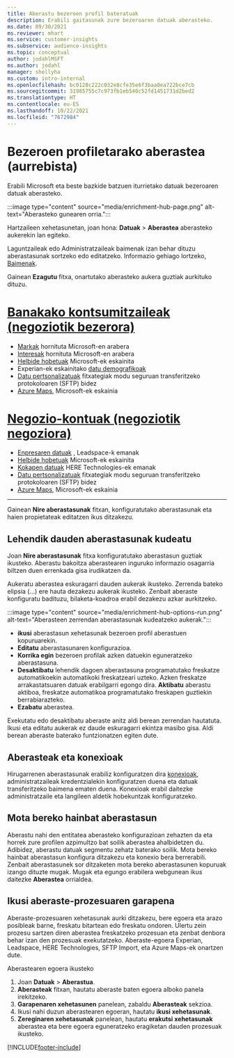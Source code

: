```yaml
---
title: Aberastu bezeroen profil bateratuak
description: Erabili gaitasunak zure bezeroaren datuak aberasteko.
ms.date: 09/30/2021
ms.reviewer: mhart
ms.service: customer-insights
ms.subservice: audience-insights
ms.topic: conceptual
author: jodahlMSFT
ms.author: jodahl
manager: shellyha
ms.custom: intro-internal
ms.openlocfilehash: bc0128c222c032e8cfe35e6f3baa0ea722bce7cb
ms.sourcegitcommit: 31985755c7c973fb1eb540c52fd1451731d2bed2
ms.translationtype: HT
ms.contentlocale: eu-ES
ms.lasthandoff: 10/22/2021
ms.locfileid: "7672984"
---
```

# <a name="enrichment-for-customer-profiles-preview"></a>Bezeroen profiletarako aberastea (aurrebista)

Erabili Microsoft eta beste bazkide batzuen iturrietako datuak bezeroaren datuak aberasteko.

:::image type="content" source="media/enrichment-hub-page.png" alt-text="Aberasteko gunearen orria.":::

Hartzaileen xehetasunetan, joan hona: **Datuak** > **Aberastea** aberasteko aukerekin lan egiteko.  

Laguntzaileak edo Administratzaileak baimenak izan behar dituzu aberastasunak sortzeko edo editatzeko. Informazio gehiago lortzeko, [Baimenak](permissions.md).

Gainean **Ezagutu** fitxa, onartutako aberasteko aukera guztiak aurkituko dituzu.

# <a name="individual-consumers-b-to-c"></a>[Banakako kontsumitzaileak (negoziotik bezerora)](#tab/b2c)

- [Markak](enrichment-microsoft.md) hornituta Microsoft-en arabera
- [Interesak](enrichment-microsoft.md) hornituta Microsoft-en arabera
- [Helbide hobetuak](enrichment-enhanced-addresses.md) Microsoft-ek eskainita 
- Experian-ek eskainitako [datu demografikoak](enrichment-experian.md)
- [Datu pertsonalizatuak](enrichment-SFTP-custom-import.md) fitxategiak modu seguruan transferitzeko protokoloaren (SFTP) bidez 
- [Azure Maps](enrichment-azure-maps.md), Microsoft-ek eskainia

# <a name="business-accounts-b-to-b"></a>[Negozio-kontuak (negoziotik negoziora)](#tab/b2b)

- [Enpresaren datuak](enrichment-leadspace.md) , Leadspace-k emanak
- [Helbide hobetuak](enrichment-enhanced-addresses.md) Microsoft-ek eskainita 
- [Kokapen datuak](enrichment-here.md) HERE Technologies-ek emanak 
- [Datu pertsonalizatuak](enrichment-SFTP-custom-import.md) fitxategiak modu seguruan transferitzeko protokoloaren (SFTP) bidez 
- [Azure Maps](enrichment-azure-maps.md), Microsoft-ek eskainia

---

Gainean **Nire aberastasunak** fitxan, konfiguratutako aberastasunak eta haien propietateak editatzen ikus ditzakezu.

## <a name="manage-existing-enrichments"></a>Lehendik dauden aberastasunak kudeatu

Joan **Nire aberastasunak** fitxa konfiguratutako aberastasun guztiak ikusteko. Aberastu bakoitza aberastearen inguruko informazio osagarria biltzen duen errenkada gisa irudikatzen da.

Aukeratu aberastea eskuragarri dauden aukerak ikusteko. Zerrenda bateko elipsia (...) ere hauta dezakezu aukerak ikusteko. Zenbait aberaste konfiguratu badituzu, bilaketa-koadroa erabil dezakezu azkar aurkitzeko.

:::image type="content" source="media/enrichment-hub-options-run.png" alt-text="Aberasteen zerrendan aberastasunak kudeatzeko aukerak.":::

- **ikusi** aberastasun xehetasunak bezeroen profil aberastuen kopuruarekin.
- **Editatu** aberastasunaren konfigurazioa.
- **Korrika egin** bezeroen profilak azken datuekin eguneratzeko aberastasuna.
- **Desaktibatu** lehendik dagoen aberastasuna programatutako freskatze automatikoekin automatikoki freskatzeari uzteko. Azken freskatze arrakastatsuaren datuak erabilgarri egongo dira. **Aktibatu** aberastu aktiboa, freskatze automatikoa programatutako freskapen guztiekin berrabiarazteko.
- **Ezabatu** aberastea.

Exekutatu edo desaktibatu aberaste anitz aldi berean zerrendan hautatuta. Ikusi eta editatu aukerak ez daude eskuragarri ekintza masibo gisa. Aldi berean aberaste baterako funtzionatzen egiten dute.

## <a name="enrichments-and-connections"></a>Aberasteak eta konexioak

Hirugarrenen aberastasunak erabiliz konfiguratzen dira [konexioak](connections.md), administratzaileak kredentzialekin konfiguratzen duena eta datuak transferitzeko baimena ematen duena. Konexioak erabil daitezke administratzaile eta langileen aldetik hobekuntzak konfiguratzeko.  

## <a name="multiple-enrichments-of-the-same-type"></a>Mota bereko hainbat aberastasun

Aberastu nahi den entitatea aberasteko konfigurazioan zehazten da eta horrek zure profilen azpimultzo bat soilik aberastea ahalbidetzen du. Adibidez, aberastu datuak segmentu zehatz baterako soilik. Mota bereko hainbat aberastasun konfigura ditzakezu eta konexio bera berrerabili. Zenbait aberastasunek sor ditzaketen mota bereko aberastasunen kopuruak izango dituzte mugak. Mugak eta egungo erabilera webgunean ikus daitezke **Aberastea** orrialdea.

## <a name="see-the-progress-of-the-enrichment-process"></a>Ikusi aberaste-prozesuaren garapena

Aberaste-prozesuaren xehetasunak aurki ditzakezu, bere egoera eta arazo posibleak barne, freskatu bitartean edo freskatu ondoren. Ulertu zein prozesu sartzen diren aberastea freskatzeko prozesuan eta zenbat denbora behar izan den prozesuak exekutatzeko. Aberaste-egoera Experian, Leadspace, HERE Technologies, SFTP Import, eta Azure Maps-ek onartzen dute.

Aberastearen egoera ikusteko

1. Joan **Datuak** > **Aberastua**. 
1. **Aberasteak** fitxan, hautatu aberaste baten egoera alboko panela irekitzeko. 
1. **Garapenaren xehetasunen** panelean, zabaldu **Aberasteak** sekzioa. 
1. Ikusi nahi duzun aberastearen egoeran, hautatu **ikusi xehetasunak**. 
1. **Zereginaren xehetasunak** panelean, hautatu **erakutsi xehetasunak** aberastea eta bere egoera eguneratzeko eragiketan dauden prozesuak ikusteko. 

[!INCLUDE[footer-include](../includes/footer-banner.md)]
